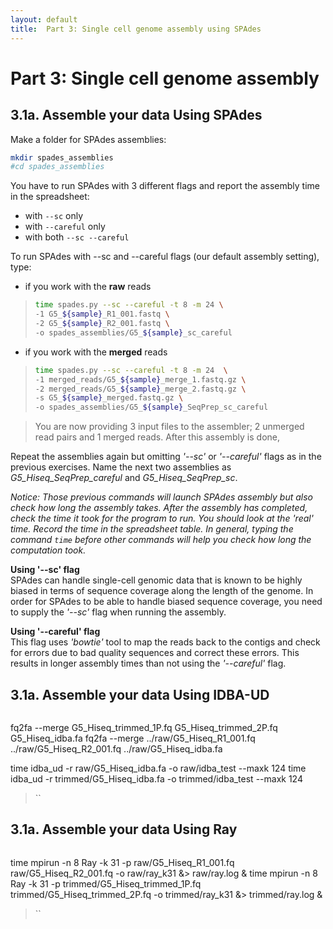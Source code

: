 ```yaml
---
layout: default
title:  Part 3: Single cell genome assembly using SPAdes
---
```


# Part 3: Single cell genome assembly

## 3.1a. Assemble your data Using SPAdes

Make a folder for SPAdes assemblies: 

```sh
mkdir spades_assemblies
#cd spades_assemblies
```

You have to run SPAdes with 3 different flags and report the assembly time in the spreadsheet:
* with ```--sc``` only
* with ```--careful``` only
* with both ```--sc --careful```

To run SPAdes with --sc and --careful flags (our default assembly setting), type:  

* if you work with the **raw** reads  
>```sh
>time spades.py --sc --careful -t 8 -m 24 \
>-1 G5_${sample}_R1_001.fastq \
>-2 G5_${sample}_R2_001.fastq \
>-o spades_assemblies/G5_${sample}_sc_careful
>```

* if you work with the **merged** reads  
>```sh
>time spades.py --sc --careful -t 8 -m 24  \
>-1 merged_reads/G5_${sample}_merge_1.fastq.gz \
>-2 merged_reads/G5_${sample}_merge_2.fastq.gz \
>-s G5_${sample}_merged.fastq.gz \
>-o spades_assemblies/G5_${sample}_SeqPrep_sc_careful
>```

>You are now providing 3 input files to the assembler; 2 unmerged read pairs and 1 merged reads. After this assembly is done, 

Repeat the assemblies again but omitting *'--sc'* or *'--careful'* flags as in the previous exercises. 
Name the next two assemblies as *G5_Hiseq_SeqPrep_careful* and *G5_Hiseq_SeqPrep_sc*.

*Notice: Those previous commands will launch SPAdes assembly but also check how long the assembly takes. After the assembly has completed, check the time it took for the program to run. You should look at the 'real' time. 
Record the time in the spreadsheet table.
In general, typing the command ```time``` before other commands will help you check how long the computation took.*

**Using '--sc' flag**  
SPAdes can handle single-cell genomic data that is known to be highly biased in terms of sequence coverage along the length of the genome. 
In order for SPAdes to be able to handle biased sequence coverage, you need to supply the *'--sc'* flag when running the assembly.


**Using '--careful' flag**  
This flag uses *'bowtie'* tool to map the reads back to the contigs and check for errors due to bad quality sequences and correct these errors. 
This results in longer assembly times than not using the *'--careful'* flag.

## 3.1a. Assemble your data Using IDBA-UD

>```sh
fq2fa --merge G5_Hiseq_trimmed_1P.fq G5_Hiseq_trimmed_2P.fq G5_Hiseq_idba.fa
fq2fa --merge ../raw/G5_Hiseq_R1_001.fq ../raw/G5_Hiseq_R2_001.fq ../raw/G5_Hiseq_idba.fa

time idba_ud -r raw/G5_Hiseq_idba.fa -o raw/idba_test --maxk 124 
time idba_ud -r trimmed/G5_Hiseq_idba.fa -o trimmed/idba_test --maxk 124
>``

## 3.1a. Assemble your data Using Ray

>```sh
time mpirun -n 8 Ray -k 31 -p raw/G5_Hiseq_R1_001.fq raw/G5_Hiseq_R2_001.fq -o raw/ray_k31 &> raw/ray.log & 
time mpirun -n 8 Ray -k 31 -p trimmed/G5_Hiseq_trimmed_1P.fq trimmed/G5_Hiseq_trimmed_2P.fq -o trimmed/ray_k31 &> trimmed/ray.log & 

>``